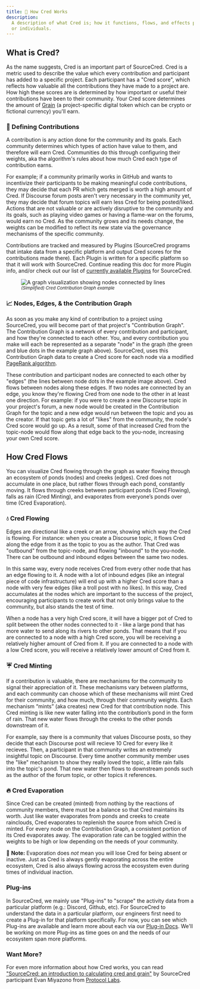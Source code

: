 ```yaml
---
title: 🧮 How Cred Works
description:
  A description of what Cred is; how it functions, flows, and effects projects
  or individuals.
---
```


## What is Cred?

As the name suggests, Cred is an important part of SourceCred. Cred is a metric
used to describe the value which every contribution and participant has added to
a specific project. Each participant has a "Cred score", which reflects how
valuable all the contributions they have made to a project are. How high these
scores are is determined by how important or useful their contributions have
been to their community. Your Cred score determines the amount of
[Grain](/docs/beta/grain) (a project-specific digital token which can be crypto
or fictional currency) you'll earn.

### 🧮 Defining Contributions

A contribution is any action done for the community and its goals. Each
community determines which types of action have value to them, and therefore
will earn Cred. Communities do this through configuring their weights, aka the
algorithm's rules about how much Cred each type of contribution earns.

For example; if a community primarily works in GitHub and wants to incentivize
their participants to be making meaningful code contributions, they may decide
that each PR which gets merged is worth a high amount of Cred. If Discourse
forum posts aren't very necessary in the community yet, they may decide that
forum topics will earn less Cred for being posted/liked. Actions that are not
valuable or are actively disruptive to the community and its goals, such as
playing video games or having a flame-war on the forums, would earn no Cred. As
the community grows and its needs change, the weights can be modified to reflect
its new state via the governance mechanisms of the specific community.

Contributions are tracked and measured by Plugins (SourceCred programs that
intake data from a specific platform and output Cred scores for the
contributions made there). Each Plugin is written for a specific platform so
that it will work with SourceCred. Continue reading this doc for more Plugin
info, and/or check out our list of
[currently available Plugins](/docs/beta/plugins/github) for SourceCred.

<figure>
<img src="https://sourcecred.io/img/visuals/sourcecred-graph-example.png" alt="A graph visualization showing nodes connected by lines" />
<figcaption><small><em>(Simplified) Cred Contribution Graph example</em></small></figcaption>
</figure>

### 📈 Nodes, Edges, & the Contribution Graph

As soon as you make any kind of contribution to a project using SourceCred, you
will become part of that project's "Contribution Graph". The Contribution Graph
is a network of every contribution and participant, and how they're connected to
each other. You, and every contribution you make will each be represented as a
separate "node" in the graph (the green and blue dots in the example graph
above). SourceCred, uses this Contribution Graph data to create a Cred score for
each node via a modified
[PageRank algorithm](http://ilpubs.stanford.edu:8090/422/1/1999-66.pdf).

These contribution and participant nodes are connected to each other by "edges"
(the lines between node dots in the example image above). Cred flows between
nodes along these edges. If two nodes are connected by an edge, you know they're
flowing Cred from one node to the other in at least one direction. For example:
if you were to create a new Discourse topic in your project's forum, a new node
would be created in the Contribution Graph for the topic and a new edge would
run between the topic and you as the creator. If that topic gets a lot of
"likes" from the community, the node's Cred score would go up. As a result, some
of that increased Cred from the topic-node would flow along that edge back to
the you-node, increasing your own Cred score.

## How Cred Flows

You can visualize Cred flowing through the graph as water flowing through an
ecosystem of ponds (nodes) and creeks (edges). Cred does not accumulate in one
place, but rather flows through each pond, constantly moving. It flows through
creeks between participant ponds (Cred Flowing), falls as rain (Cred Minting),
and evaporates from everyone’s ponds over time (Cred Evaporation).

### 💧 Cred Flowing

Edges are directional like a creek or an arrow, showing which way the Cred is
flowing. For instance: when you create a Discourse topic, it flows Cred along
the edge from it as the topic to you as the author. That Cred was "outbound"
from the topic-node, and flowing "inbound" to the you-node. There can be
outbound and inbound edges between the same two nodes.

In this same way, every node receives Cred from every other node that has an
edge flowing to it. A node with a lot of inbound edges (like an integral piece
of code infrastructure) will end up with a higher Cred score than a node with
very few edges (like a troll post with no likes). In this way, Cred accumulates
at the nodes which are important to the success of the project, encouraging
participants to create work that not only brings value to the community, but
also stands the test of time.

When a node has a very high Cred score, it will have a bigger pot of Cred to
split between the other nodes connected to it - like a large pond that has more
water to send along its rivers to other ponds. That means that if you are
connected to a node with a high Cred score, you will be receiving a relatively
higher amount of Cred from it. If you are connected to a node with a low Cred
score, you will receive a relatively lower amount of Cred from it.

### ☔ Cred Minting

If a contribution is valuable, there are mechanisms for the community to signal
their appreciation of it. These mechanisms vary between platforms, and each
community can choose which of these mechanisms will mint Cred for their community,
and how much, through their community weights. Each mechanism “mints” (aka creates)
new Cred for that contribution node. This Cred minting is like new water falling
into the contribution’s pond in the form of rain. That new water flows through
the creeks to the other ponds downstream of it.

For example, say there is a community that values Discourse posts, so they decide
that each Discourse post will recieve 10 Cred for every like it recieves. Then, 
a participant in that community writes an extremely insightful topic on Discourse. 
Every time another community member uses the "like" mechanism to show they
really loved the topic, a little rain falls into the topic's pond. That new
water then flows to downstream ponds such as the author of the forum topic, or
other topics it references.

### 🔥 Cred Evaporation

Since Cred can be created (minted) from nothing by the reactions of community
members, there must be a balance so that Cred maintains its worth. Just like
water evaporates from ponds and creeks to create rainclouds, Cred evaporates to
replenish the source from which Cred is minted. For every node on the
Contribution Graph, a consistent portion of its Cred evaporates away. The
evaporation rate can be toggled within the weights to be high or low depending
on the needs of your community.

📝 **Note:** Evaporation does _not_ mean you will lose Cred for being absent or
inactive. Just as Cred is always gently evaporating across the entire ecosystem,
Cred is also always flowing across the ecosystem even during times of individual
inaction.

### Plug-ins

In SourceCred, we mainly use "Plug-ins" to "scrape" the activity data from a
particular platform (e.g.: Discord, Github, etc). For SourceCred to understand
the data in a particular platform, our engineers first need to create a Plug-in
for that platform specifically. For now, you can see which Plug-ins are
available and learn more about each via our
[Plug-in Docs](/docs/beta/plugins/github). We'll be working on more Plug-ins as
time goes on and the needs of our ecosystem span more platforms.

### Want More?

For even more information about how Cred works, you can read
[](https://research.protocol.ai/blog/2020/sourcecred-an-introduction-to-calculating-cred-and-grain/)["SourceCred: an introduction to calculating cred and grain"](https://research.protocol.ai/blog/2020/sourcecred-an-introduction-to-calculating-cred-and-grain/)
by SourceCred participant Evan Miyazono from
[Protocol Labs](https://research.protocol.ai/).
